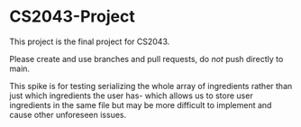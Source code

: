 # CS2043-Project
This project is the final project for CS2043.

Please create and use branches and pull requests, do *not* push directly to main.

This spike is for testing serializing the whole array of ingredients rather than just which ingredients the user has- which allows us to store user ingredients in the same file but may be more difficult to implement and cause other unforeseen issues.
